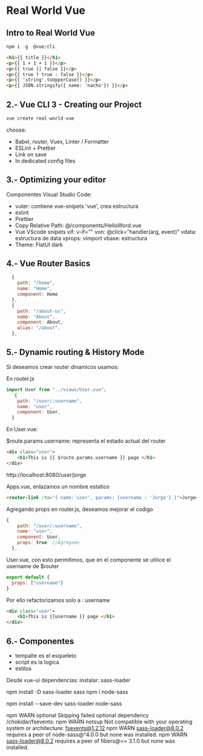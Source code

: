 # Real World Vue

## Intro to Real World Vue

``` js
npm i -g  @vue/cli
```

``` html
<h1>{{ title }}</h1>
<p>{{ 1 + 1 + 1 }}</p>
<p>{{ true || false }}</p>
<p>{{ true ? true : false }}</p>
<p>{{ 'string'.toUpperCase() }}</p>
<p>{{ JSON.stringify({ name: 'nacho'}) }}</p>

```

## 2.- Vue CLI 3 - Creating our Project
``` js
vue create real-world-vue
```
choose: 
- Babel, router, Vuex, Linter / Formatter
- ESLint + Prettier
- Link on save
- In dedicated config files

## 3.- Optimizing your editor

Componentes Visual Studio Code:
- vuter: contiene vue-snipets 
     'vue', crea estructura
- eslint
- Prettier
- Copy Relative Path: 
     @/components/HelloWord.vue
- Vue VScode snipets
     vif: v-if=""
     von: @click="handler(arg, event)"
     vdata: estructura de data
     vprops:
     vimport
     vbase: estructura
- Theme: 
     FlatUI dark

## 4.- Vue Router Basics

``` js
  {
    path: "/home",
    name: "Home",
    component: Home
  },
  {
    path: "/about-us",
    name: "About",
    component: About,
    alias: "/about",
  },    
```

## 5.- Dynamic routing & History Mode
Si deseamos crear router dinamicos usamos:
 
 En router.js
``` js
import User from "../views/User.vue";
   {
    path: "/user/:username",
    name: "user",
    component: User,
  }
```
En User.vue:

$route.params.username: representa el estado actual del router

``` html
<div class="user">
    <h1>This is {{ $route.params.username }} page </h1>
</div>
```
http://localhost:8080/user/jorge

Apps.vue, enlazamos un nombre estatico
``` html
<router-link :to="{ name:'user', params: {username : 'Jorge'} }">Jorge</router-link>
```

Agregando props en router.js, deseamos mejorar el codigo
``` js
{
    path: "/user/:username",
    name: "user",
    component: User,
    props: true  //Agregado
  },
```

User.vue,  con esto permitimos, que en el componente se utilice el username de $router
``` js
export default {
  props: ["username"]
}
```
Por ello refactorizamos solo a : username
``` html
<div class="user">
    <h1>This is {{username }} page </h1>
</div>

```


## 6.- Componentes
- tempalte es el esqueleto
- script es la logica
- estilos

Desde vue-ui
dependencias: instalar: sass-loader

npm install -D sass-loader sass
npm i node-sass

npm install --save-dev sass-loader node-sass



npm WARN optional Skipping failed optional dependency /chokidar/fsevents:
npm WARN notsup Not compatible with your operating system or architecture: fsevents@1.2.12
npm WARN sass-loader@8.0.2 requires a peer of node-sass@^4.0.0 but none was installed.
npm WARN sass-loader@8.0.2 requires a peer of fibers@>= 3.1.0 but none was installed.

